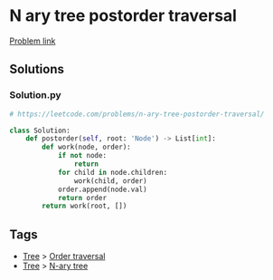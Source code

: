 # N ary tree postorder traversal

[Problem link](https://leetcode.com/problems/n-ary-tree-postorder-traversal/)

## Solutions


### Solution.py
```py
# https://leetcode.com/problems/n-ary-tree-postorder-traversal/

class Solution:
    def postorder(self, root: 'Node') -> List[int]:
        def work(node, order):
            if not node:
                return
            for child in node.children:
                work(child, order)
            order.append(node.val)
            return order
        return work(root, [])
```
## Tags

* [Tree](/Collections/tree.md#tree) > [Order traversal](/Collections/tree.md#order-traversal)
* [Tree](/Collections/tree.md#tree) > [N-ary tree](/Collections/tree.md#n-ary-tree)
